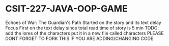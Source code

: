 # CSIT-227-JAVA-OOP-GAME
Echoes of War: The Guardian's Path
Started on the story and its text delay
Focus First on the text delay since total read time of story is 5 min
TODO: add the lores of the characters put it in a new file called characters 
PLEASE DONT FORGET TO FORK THIS IF YOU ARE ADDING/CHANGING CODE
